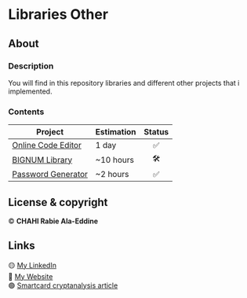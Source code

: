# Libraries Other

## About 

### Description 

You will find in this repository libraries and different other projects that i implemented.

### Contents 

| Project | Estimation | Status |
| ------ | ------ | :------: |
| [Online Code Editor](https://github.com/Chahi-Rabie-Ala-Eddine/Online-Code-Editor) | 1 day | :white_check_mark: |
| [BIGNUM Library](https://github.com/Chahi-Rabie-Ala-Eddine/Bignum-Library) | ~10 hours | 🛠️ |
| [Password Generator](https://github.com/Chahi-Rabie-Ala-Eddine/Password-Generator) | ~2 hours | :white_check_mark: |

## License & copyright

© **CHAHI Rabie Ala-Eddine** 

## Links

🟡 [My LinkedIn](https://www.linkedin.com/in/ala-eddine-chahi-a08b5a164/) <br />
🔵 [My Website](www.ala-eddine-chahi.fr/) <br />
🟢 [Smartcard cryptanalysis article](https://www.linkedin.com/posts/ala-eddine-chahi_timing-attack-on-smart-cards-activity-6675251733872164864-ifWB/)

